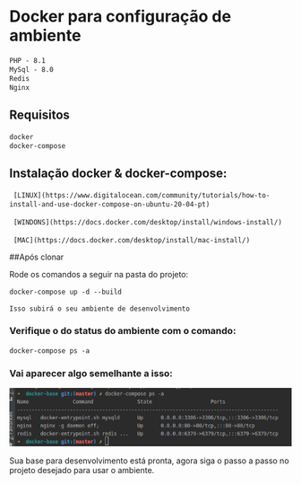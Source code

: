 # Docker para configuração de ambiente 
```
PHP - 8.1
MySql - 8.0
Redis 
Nginx 
```
## Requisitos
```
docker 
docker-compose
```

## Instalação docker & docker-compose:
``` 
 [LINUX](https://www.digitalocean.com/community/tutorials/how-to-install-and-use-docker-compose-on-ubuntu-20-04-pt)
 
 [WINDONS](https://docs.docker.com/desktop/install/windows-install/)
 
 [MAC](https://docs.docker.com/desktop/install/mac-install/)
```

##Após clonar

Rode os comandos a seguir na pasta do projeto:
```
docker-compose up -d --build
```
```
Isso subirá o seu ambiente de desenvolvimento
```

### Verifique o do status do ambiente com o comando:

```
docker-compose ps -a
```

### Vai aparecer algo semelhante a isso:

![alt text](./img/terminal.png)

Sua base para desenvolvimento está pronta, agora siga o passo a passo no projeto desejado para usar o ambiente.


